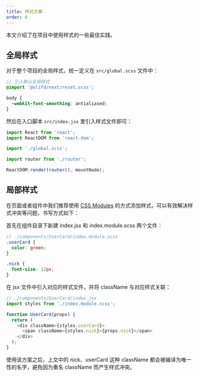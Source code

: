 ```yaml
---
title: 样式方案
order: 6
---
```


本文介绍了在项目中使用样式的一些最佳实践。

## 全局样式

对于整个项目的全局样式，统一定义在 `src/global.scss` 文件中：

```scss
// 引入默认全局样式
@import '@alifd/next/reset.scss';

body {
  -webkit-font-smoothing: antialiased;
}
```

然后在入口脚本 `src/index.jsx` 里引入样式文件即可：

```js
import React from 'react';
import ReactDOM from 'react-dom';

import './global.scss';

import router from './router';

ReactDOM.render(router(), mountNode);
```

## 局部样式

在页面或者组件中我们推荐使用 [CSS Modules](https://github.com/css-modules/css-modules) 的方式添加样式，可以有效解决样式冲突等问题，书写方式如下：

首先在组件目录下新建 index.jsx 和 index.module.scss 两个文件：

```scss
// ./components/UserCard/index.module.scss
.userCard {
  color: green;
}

.nick {
  font-size: 12px;
}
```

在 jsx 文件中引入对应的样式文件，并将 className 与对应样式关联：

```js
// ./components/UserCard/index.jsx
import styles from './index.module.scss';

function UserCard(props) {
  return (
    <div className={styles.userCard}>
      <span className={styles.nick}>{props.nick}</span>
    </div>
  );
}
```

使用该方案之后，上文中的 nick、userCard 这种 className 都会被编译为唯一性的名字，避免因为重名 className 而产生样式冲突。
